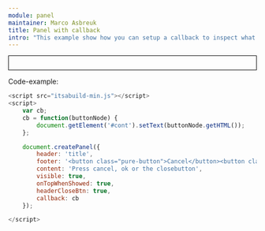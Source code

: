```yaml
---
module: panel
maintainer: Marco Asbreuk
title: Panel with callback
intro: "This example show how you can setup a callback to inspect what button was pressed to close the panel. When a button is pressed, the buttonText will be shown on the screen."
---
```


<style type="text/css">
    #cont {
        border: solid 1px #000;
        height: 2em;
        line-height: 2em;
        vertical-align: center;
        padding-left: 0.5em;
    }
</style>

<div id="cont"></div>
<p class="spaced">Code-example:</p>

```js
<script src="itsabuild-min.js"></script>
<script>
    var cb;
    cb = function(buttonNode) {
        document.getElement('#cont').setText(buttonNode.getHTML());
    };

    document.createPanel({
        header: 'title',
        footer: '<button class="pure-button">Cancel</button><button class="pure-button">Ok</button>',
        content: 'Press cancel, ok or the closebutton',
        visible: true,
        onTopWhenShowed: true,
        headerCloseBtn: true,
        callback: cb
    });

</script>
```

<script src="../../dist/itsabuild-min.js"></script>
<script>
    var cb;
    cb = function(buttonNode) {
        document.getElement('#cont').setText(buttonNode.getHTML());
    };

    document.createPanel({
        header: 'title',
        footer: '<button class="pure-button">Cancel</button><button class="pure-button">Ok</button>',
        content: 'Press cancel, ok or the closebutton',
        visible: true,
        onTopWhenShowed: true,
        headerCloseBtn: true,
        callback: cb
    });

</script>
